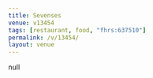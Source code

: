 ```yaml
---
title: Sevenses
venue: v13454
tags: [restaurant, food, "fhrs:637510"]
permalink: /v/13454/
layout: venue
---
```

null